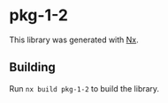 # pkg-1-2

This library was generated with [Nx](https://nx.dev).

## Building

Run `nx build pkg-1-2` to build the library.
